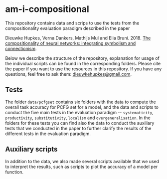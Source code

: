 # am-i-compositional

This repository contains data and scrips to use the tests from the compositionality evaluation paradigm described in the paper 

Dieuwke Hupkes, Verna Dankers, Mathijs Mul and Elia Bruni. 2018. [The compositionality of neural networks: integrating symbolism and connectionism](https://arxiv.org/abs/1908.08351).

Below we describe the structure of the repository, explanation for usage of the individual scripts can be found in the corresponding folders.
Please cite the paper if you want to use the resources in this repository.
If you have any questions, feel free to ask them: <dieuwkehupkes@gmail.com>.

## Tests

The folder `data/pcfgset` contains six folders with the data to compute the overall task accuracy for PCFG set for a model, and the data and scripts to conduct the five main tests in the evaluation paradigm -- `systematicity`, `productivity`, `substitutivity`, `localism` and `overgeneralisation`.
In the folders for these tests you can find also the data to conduct the auxiliary tests that we conducted in the paper to further clarify the results of the different tests in the evaluation paradigm.

## Auxiliary scripts

In addition to the data, we also made several scripts available that we used to interpret the results, such as scripts to plot the accuracy of a model per function.
